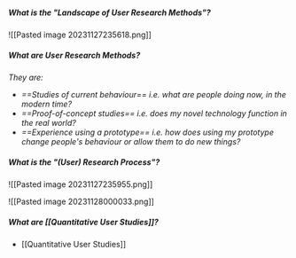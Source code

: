 
##### What is the "Landscape of User Research Methods"?

![[Pasted image 20231127235618.png]]


##### What are User Research Methods?
*They are:*
- *==Studies of current behaviour== i.e. what are people doing now, in the modern time?*
- *==Proof-of-concept studies== i.e. does my novel technology function in the real world?*
- *==Experience using a prototype== i.e. how does using my prototype change people's behaviour or allow them to do new things?*


##### What is the "(User) Research Process"?

![[Pasted image 20231127235955.png]]

![[Pasted image 20231128000033.png]]


##### What are [[Quantitative User Studies]]?
- [[Quantitative User Studies]]
